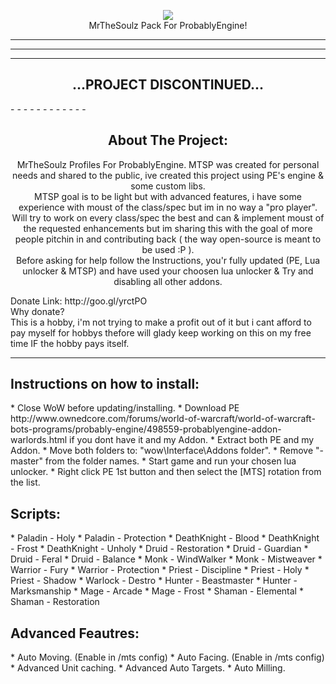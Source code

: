 <p align="center">
	<img src="https://dl.dropboxusercontent.com/u/101560647/splash.png"/><br/>
	MrTheSoulz Pack For ProbablyEngine!
</p>

- - - -
- - - -
- - - -
<h2 align="center">...PROJECT DISCONTINUED...</h2>
- - - -
- - - -
- - - -

<h2 align="center">About The Project:</h2>
<p align="center">
MrTheSoulz Profiles For ProbablyEngine.
MTSP was created for personal needs and shared to the public, ive created this project using PE's engine & some custom libs. <br/>
MTSP goal is to be light but with advanced features, i have some experience with moust of the class/spec but im in no way a "pro player". <br/>
Will try to work on every class/spec the best and can & implement moust of the requested enhancements but im sharing this with the goal of more people pitchin in and contributing back ( the way open-source is meant to be used :P ). <br/>
Before asking for help follow the Instructions, you'r fully updated (PE, Lua unlocker & MTSP) and have used your choosen lua unlocker & Try and disabling all other addons. </p>

<p>
Donate Link: http://goo.gl/yrctPO <br/>
Why donate? <br/>
This is a hobby, i'm not trying to make a profit out of it but i cant afford to pay myself for hobbys thefore will glady keep working on this on my free time IF the hobby pays itself.
</p>

---------------------------------------------------------------
<h2>Instructions on how to install:</h2>
* Close WoW before updating/installing.
* Download PE http://www.ownedcore.com/forums/world-of-warcraft/world-of-warcraft-bots-programs/probably-engine/498559-probablyengine-addon-warlords.html if you dont have it and my Addon.
* Extract both PE and my Addon.
* Move both folders to: "wow\Interface\Addons folder".
* Remove "-master" from the folder names.
* Start game and run your chosen lua unlocker.
* Right click PE 1st button and then select the [MTS] rotation from the list.

<h2>Scripts:</h2>
* Paladin - Holy
* Paladin - Protection
* DeathKnight - Blood
* DeathKnight - Frost
* DeathKnight - Unholy
* Druid - Restoration
* Druid - Guardian
* Druid - Feral
* Druid - Balance
* Monk - WindWalker
* Monk - Mistweaver
* Warrior - Fury
* Warrior - Protection
* Priest - Discipline
* Priest - Holy
* Priest - Shadow
* Warlock - Destro
* Hunter - Beastmaster
* Hunter - Marksmanship
* Mage - Arcade
* Mage - Frost
* Shaman - Elemental
* Shaman - Restoration

<h2>Advanced Feautres:</h2>
* Auto Moving. (Enable in /mts config)
* Auto Facing. (Enable in /mts config)
* Advanced Unit caching.
* Advanced Auto Targets.
* Auto Milling.
